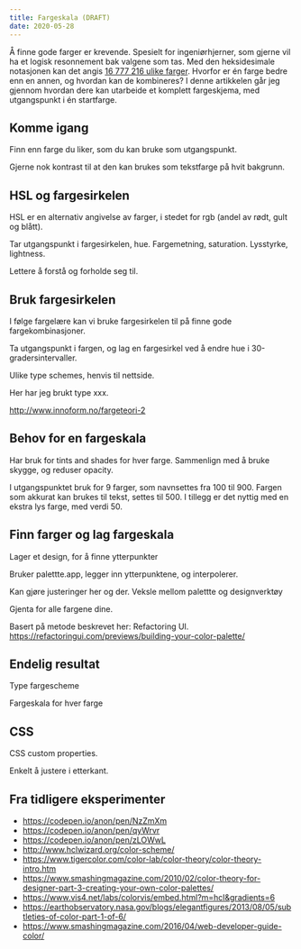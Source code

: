 ```yaml
---
title: Fargeskala (DRAFT)
date: 2020-05-28
---
```


Å finne gode farger er krevende. Spesielt for ingeniørhjerner, som gjerne vil ha et logisk resonnement bak valgene som tas. Med den heksidesimale notasjonen kan det angis [16 777 216 ulike farger](https://en.wikipedia.org/wiki/Web_colors#Hex_triplet). Hvorfor er én farge bedre enn en annen, og hvordan kan de kombineres? I denne artikkelen går jeg gjennom hvordan dere kan utarbeide et komplett fargeskjema, med utgangspunkt i én startfarge. 


## Komme igang



Finn enn farge du liker, som du kan bruke som utgangspunkt.

Gjerne nok kontrast til at den kan brukes som tekstfarge på hvit bakgrunn.


## HSL og fargesirkelen

HSL er en alternativ angivelse av farger, i stedet for rgb (andel av rødt, gult og blått).

Tar utgangspunkt i fargesirkelen, hue. Fargemetning, saturation. Lysstyrke, lightness.

Lettere å forstå og forholde seg til.


## Bruk fargesirkelen

I følge fargelære kan vi bruke fargesirkelen til på finne gode fargekombinasjoner. 

Ta utgangspunkt i fargen, og lag en fargesirkel ved å endre hue i 30-gradersintervaller.

Ulike type schemes, henvis til nettside.

Her har jeg brukt type xxx.

http://www.innoform.no/fargeteori-2

## Behov for en fargeskala


Har bruk for tints and shades for hver farge. Sammenlign med å bruke skygge, og reduser opacity.

I utgangspunktet bruk for 9 farger, som navnsettes fra 100 til 900. Fargen som akkurat kan brukes til tekst, settes til 500. I tillegg er det nyttig med en ekstra lys farge, med verdi 50. 


## Finn farger og lag fargeskala

Lager et design, for å finne ytterpunkter 

Bruker palettte.app, legger inn ytterpunktene, og interpolerer. 

Kan gjøre justeringer her og der. Veksle mellom palettte og designverktøy

Gjenta for alle fargene dine.

Basert på metode beskrevet her: Refactoring UI. https://refactoringui.com/previews/building-your-color-palette/


## Endelig resultat

Type fargescheme

Fargeskala for hver farge


## CSS

CSS custom properties.

Enkelt å justere i etterkant.


## Fra tidligere eksperimenter

- https://codepen.io/anon/pen/NzZmXm
- https://codepen.io/anon/pen/qyWrvr
- https://codepen.io/anon/pen/zLOWwL
- http://www.hclwizard.org/color-scheme/
- https://www.tigercolor.com/color-lab/color-theory/color-theory-intro.htm
- https://www.smashingmagazine.com/2010/02/color-theory-for-designer-part-3-creating-your-own-color-palettes/
- https://www.vis4.net/labs/colorvis/embed.html?m=hcl&gradients=6
- https://earthobservatory.nasa.gov/blogs/elegantfigures/2013/08/05/subtleties-of-color-part-1-of-6/
- https://www.smashingmagazine.com/2016/04/web-developer-guide-color/

